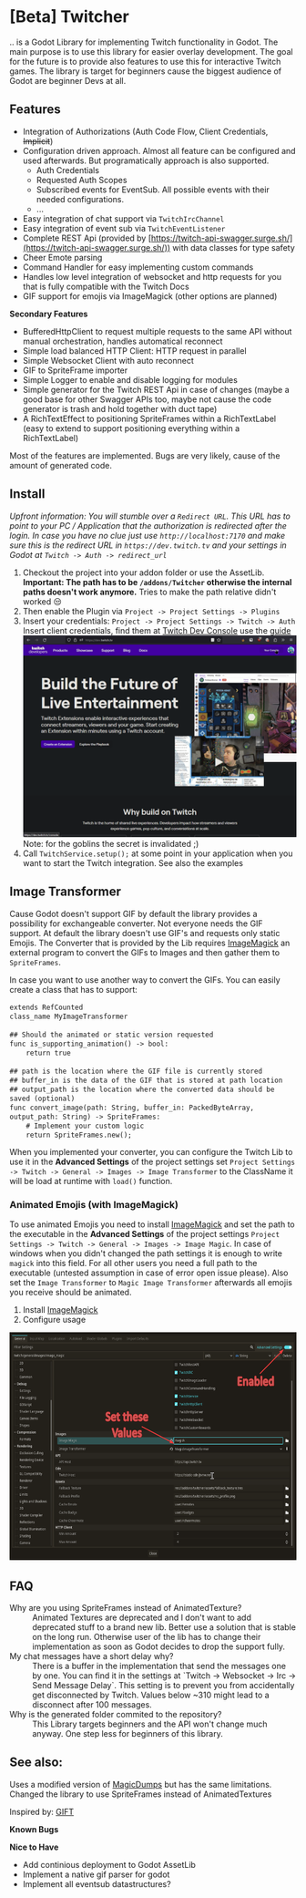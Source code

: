 # [Beta] Twitcher
.. is a Godot Library for implementing Twitch functionality in Godot.
The main purpose is to use this library for easier overlay development. The goal for the future is to provide also
features to use this for interactive Twitch games. The library is target for beginners cause the biggest audience of Godot 
are beginner Devs at all.

## Features
- Integration of Authorizations (Auth Code Flow, Client Credentials, ~~Implicit~~)
- Configuration driven approach. Almost all feature can be configured and used afterwards. But programatically approach is also supported.
  - Auth Credentials 
  - Requested Auth Scopes
  - Subscribed events for EventSub. All possible events with their needed configurations.
  - ...
- Easy integration of chat support via `TwitchIrcChannel`
- Easy integration of event sub via `TwitchEventListener`
- Complete REST Api (provided by [https://twitch-api-swagger.surge.sh/](https://twitch-api-swagger.surge.sh/)) with data classes for type safety 
- Cheer Emote parsing
- Command Handler for easy implementing custom commands
- Handles low level integration of websocket and http requests for you that is fully compatible with the Twitch Docs
- GIF support for emojis via ImageMagick (other options are planned)

**Secondary Features**
- BufferedHttpClient to request multiple requests to the same API without manual orchestration, handles automatical reconnect
- Simple load balanced HTTP Client: HTTP request in parallel
- Simple Websocket Client with auto reconnect
- GIF to SpriteFrame importer
- Simple Logger to enable and disable logging for modules
- Simple generator for the Twitch REST Api in case of changes (maybe a good base for other Swagger APIs too, maybe not cause the code generator is trash and hold together with duct tape)
- A RichTextEffect to positioning SpriteFrames within a RichTextLabel (easy to extend to support positioning everything within a RichTextLabel)

Most of the features are implemented. Bugs are very likely, cause of the amount of generated code.

## Install
*Upfront information: You will stumble over a `Redirect URL`. This URL has to point to your PC / Application that the authorization is redirected after the login. 
In case you have no clue just use `http://localhost:7170` and make sure this is the redirect URL in `https://dev.twitch.tv` and your settings in Godot at `Twitch -> Auth -> redirect_url`*  

1. Checkout the project into your addon folder or use the AssetLib. **Important: The path has to be `/addons/Twitcher` otherwise the internal paths doesn't work anymore.**
   Tries to make the path relative didn't worked 😒
2. Then enable the Plugin via `Project -> Project Settings -> Plugins`
3. Insert your credentials: `Project -> Project Settings -> Twitch -> Auth`
   Insert client credentials, find them at [Twitch Dev Console](https://dev.twitch.tv/) use the [guide](https://dev.twitch.tv/docs/authentication/register-app/)  
      <img src="./documentation/create-credentials.gif" alt="how-to-create-credentials" width="600">  
   	  Note: for the goblins the secret is invalidated ;)
4. Call `TwitchService.setup();` at some point in your application when you want to start the Twitch integration. See also the examples

## Image Transformer
Cause Godot doesn't support GIF by default the library provides a possibility for exchangeable converter.
Not everyone needs the GIF support. At default the library doesn't use GIF's and requests only static Emojis. 
The Converter that is provided by the Lib requires [ImageMagick](https://imagemagick.org) 
an external program to convert the GIFs to Images and then gather them to `SpriteFrames`.

In case you want to use another way to convert the GIFs. You can easily create a class that has to support:

```gdscript
extends RefCounted
class_name MyImageTransformer

## Should the animated or static version requested 
func is_supporting_animation() -> bool:
    return true

## path is the location where the GIF file is currently stored
## buffer_in is the data of the GIF that is stored at path location
## output_path is the location where the converted data should be saved (optional)
func convert_image(path: String, buffer_in: PackedByteArray, output_path: String) -> SpriteFrames:
    # Implement your custom logic
    return SpriteFrames.new();

```
When you implemented your converter, you can configure the Twitch Lib to use it in the **Advanced Settings** of the project settings
set `Project Settings -> Twitch -> General -> Images -> Image Transformer` to the ClassName it will be load at runtime with `load()` function.

### Animated Emojis (with ImageMagick)
To use animated Emojis you need to install [ImageMagick](https://imagemagick.org) and set the path to the executable in
the **Advanced Settings** of the project settings `Project Settings -> Twitch -> General -> Images -> Image Magic`. In case of windows
when you didn't changed the path settings it is enough to write `magick` into this field. 
For all other users you need a full path to the executable (untested assumption in case of error open issue please).
Also set the `Image Transformer` to `Magic Image Transformer` afterwards all emojis you receive should be animated.

1. Install [ImageMagick](https://imagemagick.org)
2. Configure usage  
<img alt="Configure GIF Support" src="./documentation/setup-gifs.png" height="400">

## FAQ
<dl>
	<dt>Why are you using SpriteFrames instead of AnimatedTexture?</dt>
	<dd>Animated Textures are deprecated and I don't want to add deprecated stuff to a brand new lib. Better use a 
		solution that is stable on the long run. Otherwise user of the lib has to change their implementation as soon 
        as Godot decides to drop the support fully.</dd>
    <dt>My chat messages have a short delay why?</dt>
    <dd>There is a buffer in the implementation that send the messages one by one.
        You can find it in the settings at `Twitch -> Websocket -> Irc -> Send Message Delay`. This setting is to prevent
        you from accidentally get disconnected by Twitch. Values below ~310 might lead to a disconnect after 100 messages.
    </dd>
    <dt>Why is the generated folder commited to the repository?</dt>
    <dd>This Library targets beginners and the API won't change much anyway. One step less for beginners of this library.</dd>
</dl>

## See also:
Uses a modified version of [MagicDumps](https://github.com/erodozer/magick-dumps)
but has the same limitations.   
Changed the library to use SpriteFrames instead of AnimatedTextures

Inspired by: [GIFT](https://github.com/issork/gift/)

**Known Bugs**

**Nice to Have**
- Add continious deployment to Godot AssetLib
- Implement a native gif parser for godot
- Implement all eventsub datastructures?
